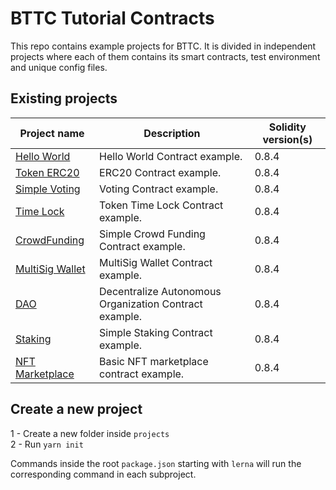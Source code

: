 # BTTC Tutorial Contracts

This repo contains example projects for BTTC. It is divided in independent projects where each of them contains its smart contracts, test environment and unique config files.


## Existing projects

| Project name                                  | Description                                            | Solidity version(s) |
|-----------------------------------------------|--------------------------------------------------------|---------------------|
| [Hello World](./projects/hello-world)         | Hello World Contract example.                          | 0.8.4               |
| [Token ERC20](./projects/erc20)               | ERC20 Contract example.                                | 0.8.4               |
| [Simple Voting](./projects/voting)            | Voting Contract example.                               | 0.8.4               |
| [Time Lock](./projects/token-time-lock)       | Token Time Lock Contract example.                      | 0.8.4               |
| [CrowdFunding](./projects/crowdfunding)       | Simple Crowd Funding Contract example.                 | 0.8.4               |
| [MultiSig Wallet](./projects/multisig)        | MultiSig Wallet Contract example.                      | 0.8.4               |
| [DAO](./projects/dao)                         | Decentralize Autonomous Organization Contract example. | 0.8.4               |
| [Staking](./projects/staking-contract)        | Simple Staking Contract example.                       | 0.8.4                  |
| [NFT Marketplace](./projects/nft-marketplace) | Basic NFT marketplace contract example.                | 0.8.4               |

## Create a new project

1 - Create a new folder inside `projects` <br/>
2 - Run `yarn init`

Commands inside the root `package.json` starting with `lerna` will run the corresponding command in each subproject.
